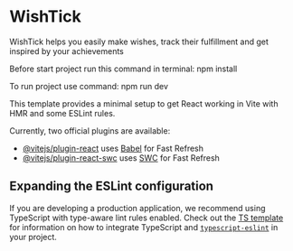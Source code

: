 # WishTick

WishTick helps you easily make wishes, track their fulfillment and get inspired by your achievements
<!-- WishTick нужен, чтобы легко загадывать желания, отслеживать их исполнение и вдохновляться своими достижениями -->

Before start project run this command in terminal: npm install
<!-- Перед стартом проекта запусти следующую команду в терминале: npm install -->

To run project use command: npm run dev
<!-- Чтобы запустить проект, используй команду: npm run dev -->

This template provides a minimal setup to get React working in Vite with HMR and some ESLint rules.

Currently, two official plugins are available:

- [@vitejs/plugin-react](https://github.com/vitejs/vite-plugin-react/blob/main/packages/plugin-react) uses [Babel](https://babeljs.io/) for Fast Refresh
- [@vitejs/plugin-react-swc](https://github.com/vitejs/vite-plugin-react/blob/main/packages/plugin-react-swc) uses [SWC](https://swc.rs/) for Fast Refresh

## Expanding the ESLint configuration

If you are developing a production application, we recommend using TypeScript with type-aware lint rules enabled. Check out the [TS template](https://github.com/vitejs/vite/tree/main/packages/create-vite/template-react-ts) for information on how to integrate TypeScript and [`typescript-eslint`](https://typescript-eslint.io) in your project.
